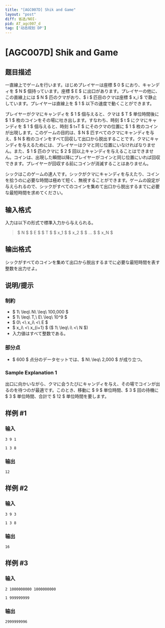 ```yaml
---
title: "[AGC007D] Shik and Game"
layout: "post"
diff: 省选/NOI-
pid: AT_agc007_d
tag: ['动态规划 DP']
---
```


# [AGC007D] Shik and Game

## 题目描述

[problemUrl]: https://atcoder.jp/contests/agc007/tasks/agc007_d

一直線上でゲームを行います。はじめプレイヤーは座標 $ 0 $ におり、キャンディを $ N $ 個持っています。座標 $ E $ に出口があります。プレイヤーの他に、この直線上には $ N $ 匹のクマがおり、$ i $ 匹目のクマは座標 $ x_i $ で静止しています。プレイヤーは直線上を $ 1 $ 以下の速度で動くことができます。

プレイヤーがクマにキャンディを $ 1 $ 個与えると、クマは $ T $ 単位時間後に $ 1 $ 枚のコインをその場に吐き出します。すなわち、時刻 $ t $ にクマにキャンディを $ 1 $ 個与えると、時刻 $ t+T $ にそのクマの位置に $ 1 $ 枚のコインが出現します。このゲームの目的は、$ N $ 匹すべてのクマにキャンディを与え、$ N $ 枚のコインをすべて回収して出口から脱出することです。クマにキャンディを与えるためには、プレイヤーはクマと同じ位置にいなければなりません。また、$ 1 $ 匹のクマに $ 2 $ 回以上キャンディを与えることはできません。コインは、出現した瞬間以降にプレイヤーがコインと同じ位置にいれば回収できます。プレイヤーが回収する前にコインが消滅することはありません。

シックはこのゲームの達人です。シックがクマにキャンディを与えたり、コインを拾うのに必要な時間は極めて短く、無視することができます。ゲームの設定が与えられるので、シックがすべてのコインを集めて出口から脱出するまでに必要な最短時間を求めてください。

## 输入格式

入力は以下の形式で標準入力から与えられる。

> $ N $ $ E $ $ T $ $ x_1 $ $ x_2 $ $ ... $ $ x_N $

## 输出格式

シックがすべてのコインを集めて出口から脱出するまでに必要な最短時間を表す整数を出力せよ。

## 说明/提示

### 制約

- $ 1\ \leq\ N\ \leq\ 100,000 $
- $ 1\ \leq\ T,\ E\ \leq\ 10^9 $
- $ 0\ <\ x_i\ <\ E $
- $ x_i\ <\ x_{i+1} $ ($ 1\ \leq\ i\ <\ N $)
- 入力値はすべて整数である。

### 部分点

- $ 600 $ 点分のデータセットでは、$ N\ \leq\ 2,000 $ が成り立つ。

### Sample Explanation 1

出口に向かいながら、クマに会うたびにキャンディを与え、その場でコインが出るのを待つのが最適です。このとき、移動に $ 9 $ 単位時間、$ 3 $ 回の待機に $ 3 $ 単位時間、合計で $ 12 $ 単位時間を要します。

## 样例 #1

### 输入

```
3 9 1
1 3 8
```

### 输出

```
12
```

## 样例 #2

### 输入

```
3 9 3
1 3 8
```

### 输出

```
16
```

## 样例 #3

### 输入

```
2 1000000000 1000000000
1 999999999
```

### 输出

```
2999999996
```

